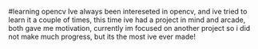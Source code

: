 #learning opencv
Ive always been intereseted in opencv, and ive tried to learn it a couple of times, this time ive had a project in mind and arcade, both gave me motivation, 
currently im focused on another project so i did not make much progress, but its the most ive ever made!
